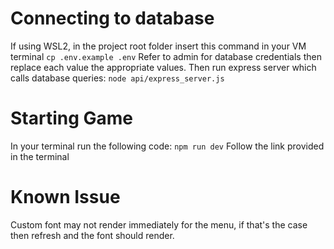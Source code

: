 # Connecting to database
If using WSL2, in the project root folder insert this command in your VM terminal
```cp .env.example .env```
Refer to admin for database credentials then replace each value the appropriate values.
Then run express server which calls database queries:
```node api/express_server.js```

# Starting Game
In your terminal run the following code:
```npm run dev```
Follow the link provided in the terminal

# Known Issue
Custom font may not render immediately for the menu, if that's the case then refresh and the font should render.
